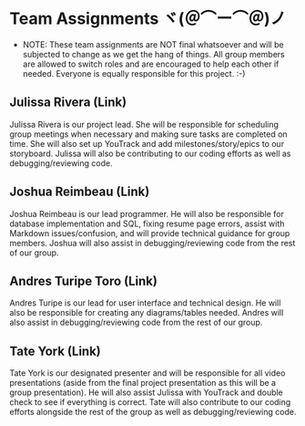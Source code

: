 # Team Assignments ヾ(＠⌒ー⌒＠)ノ

* NOTE: These team assignments are NOT final whatsoever and will be subjected to change as we get the hang of things. All group members are allowed to switch roles and are encouraged to help each other if needed. Everyone is equally responsible for this project. :-) 

## Julissa Rivera (Link)

Julissa Rivera is our project lead. She will be responsible for scheduling group meetings when necessary and making sure tasks are completed on time. She will also set up YouTrack and add milestones/story/epics to our storyboard. Julissa will also be contributing to our coding efforts as well as debugging/reviewing code.

## Joshua Reimbeau (Link)

Joshua Reimbeau is our lead programmer. He will also be responsible for database implementation and SQL, fixing resume page errors, assist with Markdown issues/confusion, and will provide technical guidance for group members. Joshua will also assist in debugging/reviewing code from the rest of our group. 
  
## Andres Turipe Toro (Link)

Andres Turipe is our lead for user interface and technical design. He will also be responsible for creating any diagrams/tables needed. Andres will also assist in debugging/reviewing code from the rest of our group.
  
## Tate York (Link)

Tate York is our designated presenter and will be responsible for all video presentations (aside from the final project presentation as this will be a group presentation). He will also assist Julissa with YouTrack and double check to see if everything is correct. Tate will also contribute to our coding efforts alongside the rest of the group as well as debugging/reviewing code.
